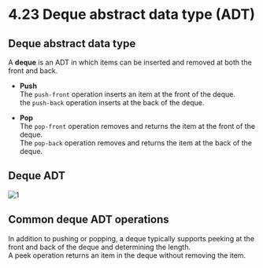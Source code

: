 # 4.23 Deque abstract data type (ADT)

## Deque abstract data type
A **deque** is an ADT in which items can be inserted and removed at both the front and back.   
* **Push**   
The ``push-front`` operation inserts an item at the front of the deque.   
the ``push-back`` operation inserts at the back of the deque.   

* **Pop**   
The ``pop-front`` operation removes and returns the item at the front of the deque.   
The ``pop-back`` operation removes and returns the item at the back of the deque.   

## Deque ADT
![1](https://github.com/ijaejun1025/CIS223-Algorithms/assets/154036705/4a89741b-1fd6-471b-9357-81ec981db44a)

## Common deque ADT operations
In addition to pushing or popping, a deque typically supports peeking at the front and back of the deque and determining the length.   
A peek operation returns an item in the deque without removing the item.
